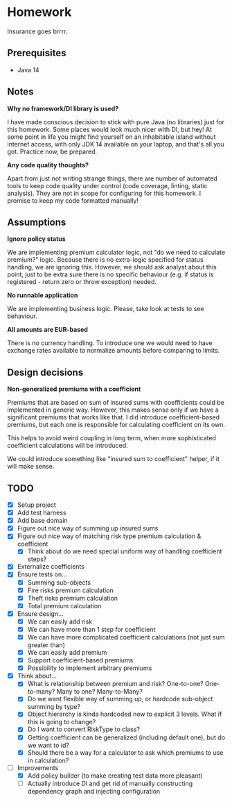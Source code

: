 # Homework

Insurance goes brrrr.

## Prerequisites

* Java 14

## Notes

**Why no framework/DI library is used?**

I have made conscious decision to stick with pure Java (no libraries) just
for this homework. Some places would look much nicer with DI, but hey! 
At some point in life you might find yourself on an inhabitable island without internet access,
with only JDK 14 available on your laptop, and that's all you got. Practice now, be prepared.

**Any code quality thoughts?**

Apart from just not writing strange things, there are number of automated tools to keep code
quality under control (code coverage, linting, static analysis). They are not in scope for configuring for this homework.
I promise to keep my code formatted manually!

## Assumptions

**Ignore policy status**

We are implementing premium calculator logic, not "do we need to calculate premium?" logic.
Because there is no extra-logic specified for status handling, we are ignoring this.
However, we should ask analyst about this point, just to be extra sure there is no
specific behaviour (e.g. if status is registered - return zero or throw exception) needed.

**No runnable application**

We are implementing business logic. Please, take look at tests to see behaviour.

**All amounts are EUR-based**

There is no currency handling. To introduce one we would need to have exchange rates available to normalize
amounts before comparing to limits.

## Design decisions

**Non-generalized premiums with a coefficient**

Premiums that are based on sum of insured sums with coefficients could be implemented in generic way.
However, this makes sense only if we have a significant premiums that works like that.
I did introduce coefficient-based premiums, but each one is responsible for calculating coefficient on its own.

This helps to avoid weird coupling in long term, when more sophisticated coefficient calculations will be introduced.

We could introduce something like "insured sum to coefficient" helper, if it will make sense.

## TODO

* [x] Setup project
* [x] Add test harness
* [x] Add base domain
* [x] Figure out nice way of summing up insured sums
* [x] Figure out nice way of matching risk type premium calculation & coefficient
    * [x] Think about do we need special uniform way of handling coefficient steps?
* [x] Externalize coefficients
* [x] Ensure tests on...
    * [x] Summing sub-objects
    * [x] Fire risks premium calculation
    * [x] Theft risks premium calculation
    * [x] Total premium calculation
* [x] Ensure design...
    * [x] We can easily add risk
    * [x] We can have more than 1 step for coefficient
    * [x] We can have more complicated coefficient calculations (not just sum greater than)
    * [x] We can easily add premium
    * [x] Support coefficient-based premiums
    * [x] Possibility to implement arbitrary premiums
* [x] Think about...
    * [x] What is relationship between premium and risk? One-to-one? One-to-many? Many to one? Many-to-Many?
    * [x] Do we want flexible way of summing up, or hardcode sub-object summing by type?
    * [x] Object hierarchy is kinda hardcoded now to explicit 3 levels. What if this is going to change?
    * [x] Do I want to convert RiskType to class?
    * [x] Getting coefficient can be generalized (including default one), but do we want to id?
    * [x] Should there be a way for a calculator to ask which premiums to use in calculation?
* [ ] Improvements
    * [x] Add policy builder (to make creating test data more pleasant)
    * [ ] Actually introduce DI and get rid of manually constructing dependency graph and injecting configuration
